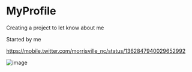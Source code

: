 # MyProfile
Creating a project to let know about me

Started by me

https://mobile.twitter.com/morrisville_nc/status/1362847940029652992

![image](https://user-images.githubusercontent.com/85802871/121803948-76aee700-cc61-11eb-9ac2-209e85088b7b.png)
